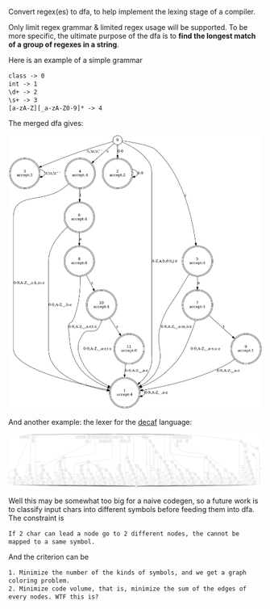 Convert regex(es) to dfa, to help implement the lexing stage of a compiler.

Only limit regex grammar & limited regex usage will be supported. To be more specific, the ultimate purpose of the dfa is to **find the longest match of a group of regexes in a string**.

Here is an example of a simple grammar

```
class -> 0
int -> 1
\d+ -> 2
\s+ -> 3
[a-zA-Z][_a-zA-Z0-9]* -> 4
```

The merged dfa gives:

![](./dfa.png)

And another example: the lexer for the [decaf](https://github.com/MashPlant/decaf) language:

![](./decaf.png)

Well this may be somewhat too big for a naive codegen, so a future work is to classify input chars into different symbols before feeding them into dfa. The constraint is 

```
If 2 char can lead a node go to 2 different nodes, the cannot be mapped to a same symbol.
```

And the criterion can be

```
1. Minimize the number of the kinds of symbols, and we get a graph coloring problem.
2. Minimize code volume, that is, minimize the sum of the edges of every nodes. WTF this is?
```